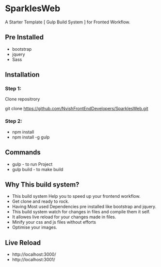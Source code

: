 # SparklesWeb
A Starter Template [ Gulp Build System ] for Fronted Workflow.


## Pre Installed

- bootstrap
- jquery
- Sass

## Installation

### Step 1:

Clone repositrory

git clone https://github.com/NvishFrontEndDevelopers/SparklesWeb.git

### Step 2: 
- npm install 
- npm install -g gulp


## Commands

- gulp  \- to run Project
- gulp build  \- to make build


## Why This build system?

- This build system Help you to speed up your frontend workflow.
- Get clone and ready to rock.
- Having Most used Dependencies pre installed like bootstrap and jquery.
- This build system watch for changes in files and compile them it self.
- It allowes live reload for your changes made in files.
- Minify your css and js files without efforts
- Optimise your images.

## Live Reload

- http://localhost:3000/
- http://localhost:3001/ 
